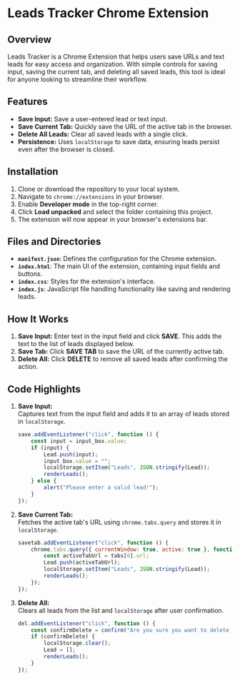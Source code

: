 
# Leads Tracker Chrome Extension

## Overview
Leads Tracker is a Chrome Extension that helps users save URLs and text leads for easy access and organization. With simple controls for saving input, saving the current tab, and deleting all saved leads, this tool is ideal for anyone looking to streamline their workflow.

## Features
- **Save Input:** Save a user-entered lead or text input.
- **Save Current Tab:** Quickly save the URL of the active tab in the browser.
- **Delete All Leads:** Clear all saved leads with a single click.
- **Persistence:** Uses `localStorage` to save data, ensuring leads persist even after the browser is closed.

## Installation
1. Clone or download the repository to your local system.
2. Navigate to `chrome://extensions` in your browser.
3. Enable **Developer mode** in the top-right corner.
4. Click **Load unpacked** and select the folder containing this project.
5. The extension will now appear in your browser's extensions bar.

## Files and Directories
- **`manifest.json`**: Defines the configuration for the Chrome extension.
- **`index.html`**: The main UI of the extension, containing input fields and buttons.
- **`index.css`**: Styles for the extension's interface.
- **`index.js`**: JavaScript file handling functionality like saving and rendering leads.

## How It Works
1. **Save Input:** Enter text in the input field and click **SAVE**. This adds the text to the list of leads displayed below.
2. **Save Tab:** Click **SAVE TAB** to save the URL of the currently active tab.
3. **Delete All:** Click **DELETE** to remove all saved leads after confirming the action.

## Code Highlights
1. **Save Input:**  
   Captures text from the input field and adds it to an array of leads stored in `localStorage`.

   ```javascript
   save.addEventListener("click", function () {
       const input = input_box.value;
       if (input) {
           Lead.push(input);
           input_box.value = "";
           localStorage.setItem("Leads", JSON.stringify(Lead));
           renderLeads();
       } else {
           alert("Please enter a valid lead!");
       }
   });
   ```

2. **Save Current Tab:**  
   Fetches the active tab's URL using `chrome.tabs.query` and stores it in `localStorage`.

   ```javascript
   savetab.addEventListener("click", function () {
       chrome.tabs.query({ currentWindow: true, active: true }, function (tabs) {
           const activeTabUrl = tabs[0].url;
           Lead.push(activeTabUrl);
           localStorage.setItem("Leads", JSON.stringify(Lead));
           renderLeads();
       });
   });
   ```

3. **Delete All:**  
   Clears all leads from the list and `localStorage` after user confirmation.

   ```javascript
   del.addEventListener("click", function () {
       const confirmDelete = confirm("Are you sure you want to delete all your leads?");
       if (confirmDelete) {
           localStorage.clear();
           Lead = [];
           renderLeads();
       }
   });
   ```
